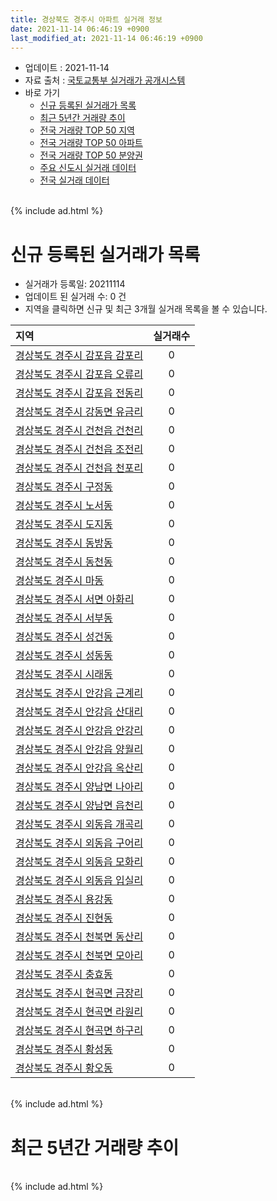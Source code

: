 ```yaml
---
title: 경상북도 경주시 아파트 실거래 정보
date: 2021-11-14 06:46:19 +0900
last_modified_at: 2021-11-14 06:46:19 +0900
---
```


* 업데이트 : 2021-11-14
* 자료 출처 : [국토교통부 실거래가 공개시스템](http://rt.molit.go.kr)
* 바로 가기
    * [신규 등록된 실거래가 목록](#신규-등록된-실거래가-목록)
    * [최근 5년간 거래량 추이](#최근-5년간-거래량-추이)
    * [전국 거래량 TOP 50 지역](https://inasie.github.io/apt-trade-info/최근-3개월-전국에서-가장-거래가-많이-발생한-지역)
    * [전국 거래량 TOP 50 아파트](https://inasie.github.io/apt-trade-info/최근-3개월-전국에서-가장-거래가-많이-발생한-아파트)
    * [전국 거래량 TOP 50 분양권](https://inasie.github.io/apt-trade-info/최근-3개월-전국에서-가장-거래가-많이-발생한-분양권)
    * [주요 신도시 실거래 데이터](https://inasie.github.io/apt-trade-info/주요-신도시)
    * [전국 실거래 데이터](https://inasie.github.io/apt-trade-info/전국)

<br>
{% include ad.html %}
<br>

# 신규 등록된 실거래가 목록
* 실거래가 등록일: 20211114
* 업데이트 된 실거래 수: 0 건
* 지역을 클릭하면 신규 및 최근 3개월 실거래 목록을 볼 수 있습니다.


|지역|실거래수|
|:---|:---:|
|[경상북도 경주시 감포읍 감포리](https://inasie.github.io/apt-trade-info/경상북도-경주시-감포읍-감포리)|0|
|[경상북도 경주시 감포읍 오류리](https://inasie.github.io/apt-trade-info/경상북도-경주시-감포읍-오류리)|0|
|[경상북도 경주시 감포읍 전동리](https://inasie.github.io/apt-trade-info/경상북도-경주시-감포읍-전동리)|0|
|[경상북도 경주시 강동면 유금리](https://inasie.github.io/apt-trade-info/경상북도-경주시-강동면-유금리)|0|
|[경상북도 경주시 건천읍 건천리](https://inasie.github.io/apt-trade-info/경상북도-경주시-건천읍-건천리)|0|
|[경상북도 경주시 건천읍 조전리](https://inasie.github.io/apt-trade-info/경상북도-경주시-건천읍-조전리)|0|
|[경상북도 경주시 건천읍 천포리](https://inasie.github.io/apt-trade-info/경상북도-경주시-건천읍-천포리)|0|
|[경상북도 경주시 구정동](https://inasie.github.io/apt-trade-info/경상북도-경주시-구정동)|0|
|[경상북도 경주시 노서동](https://inasie.github.io/apt-trade-info/경상북도-경주시-노서동)|0|
|[경상북도 경주시 도지동](https://inasie.github.io/apt-trade-info/경상북도-경주시-도지동)|0|
|[경상북도 경주시 동방동](https://inasie.github.io/apt-trade-info/경상북도-경주시-동방동)|0|
|[경상북도 경주시 동천동](https://inasie.github.io/apt-trade-info/경상북도-경주시-동천동)|0|
|[경상북도 경주시 마동](https://inasie.github.io/apt-trade-info/경상북도-경주시-마동)|0|
|[경상북도 경주시 서면 아화리](https://inasie.github.io/apt-trade-info/경상북도-경주시-서면-아화리)|0|
|[경상북도 경주시 서부동](https://inasie.github.io/apt-trade-info/경상북도-경주시-서부동)|0|
|[경상북도 경주시 성건동](https://inasie.github.io/apt-trade-info/경상북도-경주시-성건동)|0|
|[경상북도 경주시 성동동](https://inasie.github.io/apt-trade-info/경상북도-경주시-성동동)|0|
|[경상북도 경주시 시래동](https://inasie.github.io/apt-trade-info/경상북도-경주시-시래동)|0|
|[경상북도 경주시 안강읍 근계리](https://inasie.github.io/apt-trade-info/경상북도-경주시-안강읍-근계리)|0|
|[경상북도 경주시 안강읍 산대리](https://inasie.github.io/apt-trade-info/경상북도-경주시-안강읍-산대리)|0|
|[경상북도 경주시 안강읍 안강리](https://inasie.github.io/apt-trade-info/경상북도-경주시-안강읍-안강리)|0|
|[경상북도 경주시 안강읍 양월리](https://inasie.github.io/apt-trade-info/경상북도-경주시-안강읍-양월리)|0|
|[경상북도 경주시 안강읍 옥산리](https://inasie.github.io/apt-trade-info/경상북도-경주시-안강읍-옥산리)|0|
|[경상북도 경주시 양남면 나아리](https://inasie.github.io/apt-trade-info/경상북도-경주시-양남면-나아리)|0|
|[경상북도 경주시 양남면 읍천리](https://inasie.github.io/apt-trade-info/경상북도-경주시-양남면-읍천리)|0|
|[경상북도 경주시 외동읍 개곡리](https://inasie.github.io/apt-trade-info/경상북도-경주시-외동읍-개곡리)|0|
|[경상북도 경주시 외동읍 구어리](https://inasie.github.io/apt-trade-info/경상북도-경주시-외동읍-구어리)|0|
|[경상북도 경주시 외동읍 모화리](https://inasie.github.io/apt-trade-info/경상북도-경주시-외동읍-모화리)|0|
|[경상북도 경주시 외동읍 입실리](https://inasie.github.io/apt-trade-info/경상북도-경주시-외동읍-입실리)|0|
|[경상북도 경주시 용강동](https://inasie.github.io/apt-trade-info/경상북도-경주시-용강동)|0|
|[경상북도 경주시 진현동](https://inasie.github.io/apt-trade-info/경상북도-경주시-진현동)|0|
|[경상북도 경주시 천북면 동산리](https://inasie.github.io/apt-trade-info/경상북도-경주시-천북면-동산리)|0|
|[경상북도 경주시 천북면 모아리](https://inasie.github.io/apt-trade-info/경상북도-경주시-천북면-모아리)|0|
|[경상북도 경주시 충효동](https://inasie.github.io/apt-trade-info/경상북도-경주시-충효동)|0|
|[경상북도 경주시 현곡면 금장리](https://inasie.github.io/apt-trade-info/경상북도-경주시-현곡면-금장리)|0|
|[경상북도 경주시 현곡면 라원리](https://inasie.github.io/apt-trade-info/경상북도-경주시-현곡면-라원리)|0|
|[경상북도 경주시 현곡면 하구리](https://inasie.github.io/apt-trade-info/경상북도-경주시-현곡면-하구리)|0|
|[경상북도 경주시 황성동](https://inasie.github.io/apt-trade-info/경상북도-경주시-황성동)|0|
|[경상북도 경주시 황오동](https://inasie.github.io/apt-trade-info/경상북도-경주시-황오동)|0|


<br>
{% include ad.html %}
<br>

# 최근 5년간 거래량 추이


<div style="width:100%;">
    <canvas id="deal_progress" height="200"></canvas>
</div>

<script>
new Chart(document.getElementById("deal_progress"), {
    type: 'line',
    data: {
        labels: ['201611','201612','201701','201702','201703','201704','201705','201706','201707','201708','201709','201710','201711','201712','201801','201802','201803','201804','201805','201806','201807','201808','201809','201810','201811','201812','201901','201902','201903','201904','201905','201906','201907','201908','201909','201910','201911','201912','202001','202002','202003','202004','202005','202006','202007','202008','202009','202010','202011','202012','202101','202102','202103','202104','202105','202106','202107','202108','202109','202110','202111'],
        datasets: [{
            label: '매매',
            pointRadius: 1,
            data: [104, 92, 85, 148, 141, 123, 94, 130, 116, 119, 109, 107, 129, 96, 171, 150, 224, 142, 152, 152, 124, 137, 125, 157, 151, 120, 157, 124, 144, 152, 156, 175, 142, 141, 164, 212, 210, 237, 230, 327, 165, 191, 296, 371, 330, 252, 317, 382, 602, 704, 608, 320, 344, 705, 614, 376, 283, 355, 261, 255, 45],
            borderColor: "rgba(255, 201, 14, 1)",
            backgroundColor: "rgba(255, 201, 14, 0.5)",
            fill: false,
            lineTension: 0
        },{
            label: '전월세',
            pointRadius: 1,
            data: [63, 65, 63, 83, 69, 59, 68, 90, 120, 103, 99, 63, 80, 88, 133, 132, 182, 122, 106, 157, 111, 127, 107, 124, 109, 140, 209, 163, 160, 114, 210, 157, 144, 187, 323, 227, 208, 173, 182, 210, 127, 162, 254, 174, 198, 171, 147, 190, 165, 256, 229, 249, 240, 332, 411, 245, 207, 183, 127, 170, 28],
            borderColor: "rgba(0, 141, 185, 1)",
            backgroundColor: "rgba(0, 141, 185, 0.5)",
            fill: false,
            lineTension: 0
        }
        ]
    },
    options: {
        responsive: true,
        title: {
            display: false
        },
        tooltips: {
            mode: 'index',
            intersect: false
        },
        hover: {
            mode: 'nearest',
            intersect: true
        },
        scales: {
            xAxes: [{
                display: true,
                scaleLabel: {
                    display: true,
                    labelString: '년/월'
                }
            }],
            yAxes: [{
                display: true,
                ticks: {
                    suggestedMin: 0,
                },
                scaleLabel: {
                    display: true,
                    labelString: '실거래 수'
                }
            }]
        }
    }
});

</script>


<br>
{% include ad.html %}
<br>

